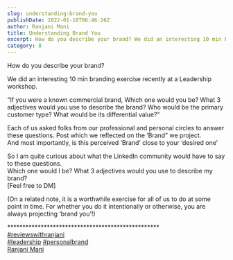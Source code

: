 ```yaml
---
slug: understanding-brand-you
publishDate: 2022-01-18T06:46:26Z
author: Ranjani Mani
title: Understanding Brand You 
excerpt: How do you describe your brand? We did an interesting 10 min branding exercise recently at a Leadership workshop. “If you were a known commercial brand, Which one would you be? What 3 adjectives would you use to describe the brand? Who would be the primary customer type? What would be its differential value?” Each of  ... 
category: 8
---
```


How do you describe your brand?  
  
We did an interesting 10 min branding exercise recently at a Leadership workshop.  
  
“If you were a known commercial brand, Which one would you be? What 3 adjectives would you use to describe the brand? Who would be the primary customer type? What would be its differential value?”  
  
Each of us asked folks from our professional and personal circles to answer these questions. Post which we reflected on the ‘Brand” we project.  
And most importantly, is this perceived ‘Brand’ close to your ‘desired one’  
  
So I am quite curious about what the LinkedIn community would have to say to these questions.  
Which one would I be? What 3 adjectives would you use to describe my brand?  
\[Feel free to DM\]  
  
(On a related note, it is a worthwhile exercise for all of us to do at some point in time. For whether you do it intentionally or otherwise, you are always projecting ‘brand you’!)  
  
\*\*\*\*\*\*\*\*\*\*\*\*\*\*\*\*\*\*\*\*\*\*\*\*\*\*\*\*\*\*\*\*\*\*\*\*\*\*\*\*\*\*\*\*\*\*\*\*\*\*  
[#reviewswithranjani](https://www.linkedin.com/feed/hashtag/?keywords=reviewswithranjani&highlightedUpdateUrns=urn%3Ali%3Aactivity%3A6889089278899580928)  
[#leadership](https://www.linkedin.com/feed/hashtag/?keywords=leadership&highlightedUpdateUrns=urn%3Ali%3Aactivity%3A6889089278899580928) [#personalbrand](https://www.linkedin.com/feed/hashtag/?keywords=personalbrand&highlightedUpdateUrns=urn%3Ali%3Aactivity%3A6889089278899580928)  
[Ranjani Mani](https://www.linkedin.com/in/ACoAAAJIsPgBPvMBMninhMqM-rfOAQgdirEW63k)